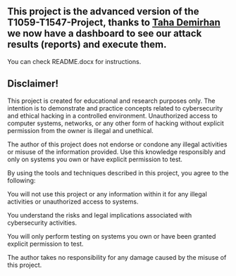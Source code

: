 ## This project is the advanced version of the T1059-T1547-Project, thanks to [Taha Demirhan](https://github.com/tahademirhan) we now have a dashboard to see our attack results (reports) and execute them. 

You can check README.docx for instructions.

## Disclaimer!

This project is created for educational and research purposes only. The intention is to demonstrate and practice concepts related to cybersecurity and ethical hacking in a controlled environment. Unauthorized access to computer systems, networks, or any other form of hacking without explicit permission from the owner is illegal and unethical.

The author of this project does not endorse or condone any illegal activities or misuse of the information provided. Use this knowledge responsibly and only on systems you own or have explicit permission to test.

By using the tools and techniques described in this project, you agree to the following:

You will not use this project or any information within it for any illegal activities or unauthorized access to systems.

You understand the risks and legal implications associated with cybersecurity activities.

You will only perform testing on systems you own or have been granted explicit permission to test.

The author takes no responsibility for any damage caused by the misuse of this project.



